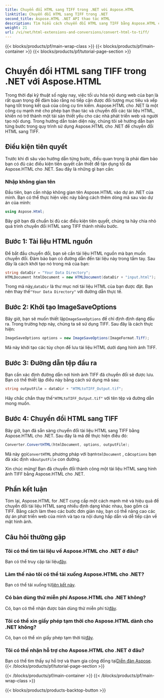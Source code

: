 ```yaml
---
title: Chuyển đổi HTML sang TIFF trong .NET với Aspose.HTML
linktitle: Chuyển đổi HTML sang TIFF trong .NET
second_title: Aspose.HTML .NET API thao tác HTML
description: Tìm hiểu cách chuyển đổi HTML sang TIFF bằng Aspose.HTML cho .NET. Làm theo hướng dẫn từng bước của chúng tôi để tối ưu hóa nội dung web hiệu quả.
weight: 21
url: /vi/net/html-extensions-and-conversions/convert-html-to-tiff/
---
```


{{< blocks/products/pf/main-wrap-class >}}
{{< blocks/products/pf/main-container >}}
{{< blocks/products/pf/tutorial-page-section >}}

# Chuyển đổi HTML sang TIFF trong .NET với Aspose.HTML


Trong thời đại kỹ thuật số ngày nay, việc tối ưu hóa nội dung web của bạn là rất quan trọng để đảm bảo rằng nó tiếp cận được đối tượng mục tiêu và xếp hạng tốt trong kết quả của công cụ tìm kiếm. Aspose.HTML cho .NET là một công cụ mạnh mẽ cho phép bạn thao tác và chuyển đổi các tài liệu HTML, khiến nó trở thành một tài sản thiết yếu cho các nhà phát triển web và người tạo nội dung. Trong hướng dẫn toàn diện này, chúng tôi sẽ hướng dẫn bạn từng bước trong quy trình sử dụng Aspose.HTML cho .NET để chuyển đổi HTML sang TIFF.

## Điều kiện tiên quyết

Trước khi đi sâu vào hướng dẫn từng bước, điều quan trọng là phải đảm bảo bạn có đủ các điều kiện tiên quyết cần thiết để tận dụng tối đa Aspose.HTML cho .NET. Sau đây là những gì bạn cần:

### Nhập không gian tên

Đầu tiên, bạn cần nhập không gian tên Aspose.HTML vào dự án .NET của mình. Bạn có thể thực hiện việc này bằng cách thêm dòng mã sau vào dự án của mình:

```csharp
using Aspose.Html;
```

Bây giờ bạn đã chuẩn bị đủ các điều kiện tiên quyết, chúng ta hãy chia nhỏ quá trình chuyển đổi HTML sang TIFF thành nhiều bước.

## Bước 1: Tài liệu HTML nguồn

Để bắt đầu chuyển đổi, bạn sẽ cần tài liệu HTML nguồn mà bạn muốn chuyển đổi. Đảm bảo bạn có đường dẫn đến tài liệu này trong tầm tay. Sau đây là cách khởi tạo nó trong mã của bạn:

```csharp
string dataDir = "Your Data Directory";
HTMLDocument htmlDocument = new HTMLDocument(dataDir + "input.html");
```

 Trong mã này,`dataDir` là thư mục nơi tài liệu HTML của bạn được đặt. Bạn nên thay thế`"Your Data Directory"` với đường dẫn thực tế.

## Bước 2: Khởi tạo ImageSaveOptions

 Bây giờ, bạn sẽ muốn thiết lập`ImageSaveOptions` để chỉ định định dạng đầu ra. Trong trường hợp này, chúng ta sẽ sử dụng TIFF. Sau đây là cách thực hiện:

```csharp
ImageSaveOptions options = new ImageSaveOptions(ImageFormat.Tiff);
```

Mã này khởi tạo các tùy chọn để lưu tài liệu HTML dưới dạng hình ảnh TIFF.

## Bước 3: Đường dẫn tệp đầu ra

Bạn cần xác định đường dẫn nơi hình ảnh TIFF đã chuyển đổi sẽ được lưu. Bạn có thể thiết lập điều này bằng cách sử dụng mã sau:

```csharp
string outputFile = dataDir + "HTMLtoTIFF_Output.tif";
```

 Hãy chắc chắn thay thế`"HTMLtoTIFF_Output.tif"` với tên tệp và đường dẫn mong muốn.

## Bước 4: Chuyển đổi HTML sang TIFF

Bây giờ, bạn đã sẵn sàng chuyển đổi tài liệu HTML sang TIFF bằng Aspose.HTML cho .NET. Sau đây là mã để thực hiện điều đó:

```csharp
Converter.ConvertHTML(htmlDocument, options, outputFile);
```

 Mã này gọi`ConvertHTML` phương pháp với bạn`htmlDocument` , các`options` bạn đã xác định và`outputFile` con đường.

Xin chúc mừng! Bạn đã chuyển đổi thành công một tài liệu HTML sang hình ảnh TIFF bằng Aspose.HTML cho .NET.

## Phần kết luận

Tóm lại, Aspose.HTML for .NET cung cấp một cách mạnh mẽ và hiệu quả để chuyển đổi tài liệu HTML sang nhiều định dạng khác nhau, bao gồm cả TIFF. Bằng cách làm theo các bước đơn giản này, bạn có thể nâng cao các dự án phát triển web của mình và tạo ra nội dung hấp dẫn và dễ tiếp cận về mặt hình ảnh.

## Câu hỏi thường gặp

### Tôi có thể tìm tài liệu về Aspose.HTML cho .NET ở đâu?
 Bạn có thể truy cập tài liệu[đây](https://reference.aspose.com/html/net/).

### Làm thế nào tôi có thể tải xuống Aspose.HTML cho .NET?
 Bạn có thể tải xuống từ[liên kết này](https://releases.aspose.com/html/net/).

### Có bản dùng thử miễn phí Aspose.HTML cho .NET không?
 Có, bạn có thể nhận được bản dùng thử miễn phí từ[đây](https://releases.aspose.com/).

### Tôi có thể xin giấy phép tạm thời cho Aspose.HTML dành cho .NET không?
Có, bạn có thể xin giấy phép tạm thời từ[đây](https://purchase.aspose.com/temporary-license/).

### Tôi có thể nhận hỗ trợ cho Aspose.HTML cho .NET ở đâu?
 Bạn có thể tìm thấy sự hỗ trợ và tham gia cộng đồng tại[Diễn đàn Aspose](https://forum.aspose.com/).
{{< /blocks/products/pf/tutorial-page-section >}}

{{< /blocks/products/pf/main-container >}}
{{< /blocks/products/pf/main-wrap-class >}}

{{< blocks/products/products-backtop-button >}}
